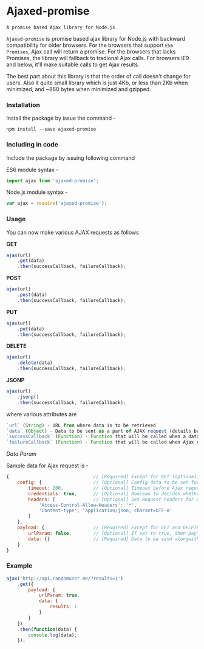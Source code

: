 # Ajaxed-promise

    A promise based Ajax library for Node.js

`Ajaxed-promise` is promise based ajax library for Node.js with backward compatibility for older browsers. For the browsers that support `ES6 Promises`, Ajax call will return a promise. For the browsers that lacks Promises, the library will fallback to tradional Ajax calls. For browsers IE9 and below, it'll make suitable calls to get Ajax results.

The best part about this library is that the order of call doesn't change for users. Also it quite small library which is just 4Kb, or less than 2Kb when minimized, and ~860 bytes when minimized and gzipped.

### Installation

Install the package by issue the command - 

```
npm install --save ajaxed-promise
```

### Including in code

Include the package by issuing following command 

ES6 module syntax -

```js
import ajax from 'ajaxed-promise';
```

Node.js module syntax -

```js
var ajax = require('ajaxed-promise');
```

### Usage

You can now make various AJAX requests as follows

**GET**

```js
ajax(url)
    .get(data)
    .then(successCallback, failureCallback);
```

**POST**

```js
ajax(url)
    .post(data)
    .then(successCallback, failureCallback);
```

**PUT**

```js
ajax(url)
    .put(data)
    .then(successCallback, failureCallback);
```

**DELETE**

```js
ajax(url)
    .delete(data)
    .then(successCallback, failureCallback);
```

**JSONP**

```js
ajax(url)
    .jsonp()
    .then(successCallback, failureCallback);
```

where various attributes are 

```js
`url` (String) - URL from where data is to be retrieved
`data` (Object) - Data to be sent as a part of AJAX request (details below)
`successCallback` (Function) - Function that will be called when a data is obtained successfully from Ajax call
`failureCallback` (Function) - Function that will be called when Ajax call fails
```

*Data Param*

Sample data for Ajax request is -

```js
{                               // [Required] Except for GET (optional) and JSONP (ignored) calls
    config: {                   // [Optional] Config data to be set for making Ajax call
        timeout: 200,           // [Optional] Timeout before Ajax request is terminated
        credentials: true,      // [Optional] Boolean to decides whether CORS requests should be made
        headers: [              // [Optional] Set Request headers for Ajax calls
            'Access-Control-Allow-Headers': '*',
            'Content-type', 'application/json; charset=UTF-8'
        ]
    },
    payload: {                  // [Reuqired] Except for GET and DELETE (ignored) calls
        urlParam: false,        // [Optional] If set to true, then payload.data is appended to URL itseld
        data: {}                // [Required] Data to be send alongwith URL
    }
}
```

### Example

```js
ajax('http://api.randomuser.me/?results=1')
    .get({
        payload: {
            urlParam: true,
            data: {
                results: 1
            }
        }
    })
    .then(function(data) {
        console.log(data);
    });
```


